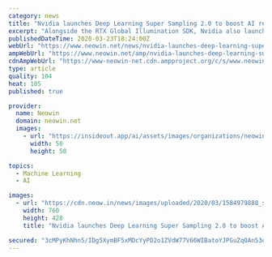 ```yaml
---
category: news
title: "Nvidia launches Deep Learning Super Sampling 2.0 to boost AI rendering"
excerpt: "Alongside the RTX Global Illumination SDK, Nvidia also launched Deep Learning Super Sampling (DLSS) 2.0 today. At the heart of DLSS 2.0 is an artificial neural network that uses Nvidia RTX TensorCores to boost frame rates and generate sharp frames that approach or exceed native rendering. DLSS 2.0 was trained on tens of thousands of high ..."
publishedDateTime: 2020-03-23T18:24:00Z
webUrl: "https://www.neowin.net/news/nvidia-launches-deep-learning-super-sampling-20-to-boost-ai-rendering"
ampWebUrl: "https://www.neowin.net/amp/nvidia-launches-deep-learning-super-sampling-20-to-boost-ai-rendering/"
cdnAmpWebUrl: "https://www-neowin-net.cdn.ampproject.org/c/s/www.neowin.net/amp/nvidia-launches-deep-learning-super-sampling-20-to-boost-ai-rendering/"
type: article
quality: 104
heat: 105
published: true

provider:
  name: Neowin
  domain: neowin.net
  images:
    - url: "https://insideout.app/ai/assets/images/organizations/neowin.net-50x50.jpg"
      width: 50
      height: 50

topics:
  - Machine Learning
  - AI

images:
  - url: "https://cdn.neow.in/news/images/uploaded/2020/03/1584979888_screenshot_(582)_story.jpg"
    width: 760
    height: 428
    title: "Nvidia launches Deep Learning Super Sampling 2.0 to boost AI rendering"

secured: "3cMPyKhNhn5/IDg5XymBF5xMDcYyPD2o1ZVdW77V66WIBatoYJPGuZqOAn53oW+gagd315018oNP6pdTWzp/S60Yy94yLieEu8bw/YmjU9cyzY8/QY83wmryKvx/ugZLUyIUdw5u84sIpNwRY0CHpgb2VI0EbNxkhzZh+QS0fRKD/6v4cCAivkDAMcAMeRs7bFY2liKe0ixVA3wi+TDxTaardYN2kZFbx2cpVeFRpc8JsjZ0j2PW6GDcUiXudgkRjb3oqDa5HnQ8X093OSXexpe2WsliWrNKzjRM++Cb4GohcnmI5uZ0q8ktOdxGN8uu1R+XtRVCZFqUcEfBNxvQyOmqgGBlJCMuDL5k4P52jgdbz4gyR8H4kS1IKf0rUf0adJHwS86o3oaeBrBGulgLsjUBq+JzaHn7x7gLiTlH4TeZ7bPM+u/g0Bxin68lLd62nlBxAlHndsMXxF+4dvR9CLI3MU3AtxTt92M83CJZkXU=;ezFNEV1+i0dpSWjyORFkCw=="
---
```


